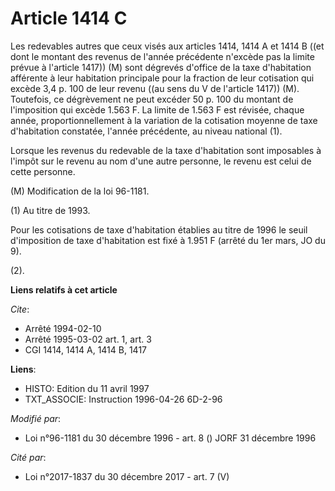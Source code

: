 # Article 1414 C

Les redevables autres que ceux visés aux articles 1414, 1414 A et 1414 B ((et dont le montant des revenus de l'année
précédente n'excède pas la limite prévue à l'article 1417)) (M) sont dégrevés d'office de la taxe d'habitation afférente à
leur habitation principale pour la fraction de leur cotisation qui excède 3,4 p. 100 de leur revenu ((au sens du V de
l'article 1417)) (M). Toutefois, ce dégrèvement ne peut excéder 50 p. 100 du montant de l'imposition qui excède 1.563 F. La
limite de 1.563 F est révisée, chaque année, proportionnellement à la variation de la cotisation moyenne de taxe d'habitation
constatée, l'année précédente, au niveau national (1).

Lorsque les revenus du redevable de la taxe d'habitation sont imposables à l'impôt sur le revenu au nom d'une autre personne,
le revenu est celui de cette personne.

(M) Modification de la loi 96-1181.

(1) Au titre de 1993.

Pour les cotisations de taxe d'habitation établies au titre de 1996 le seuil d'imposition de taxe d'habitation est fixé à
1.951 F (arrêté du 1er mars, JO du 9).

(2).

**Liens relatifs à cet article**

_Cite_:

  - Arrêté 1994-02-10
  - Arrêté 1995-03-02 art. 1, art. 3
  - CGI 1414, 1414 A, 1414 B, 1417

**Liens**:

  - HISTO: Edition du 11 avril 1997
  - TXT_ASSOCIE: Instruction 1996-04-26 6D-2-96

_Modifié par_:

  - Loi n°96-1181 du 30 décembre 1996 - art. 8 () JORF 31 décembre 1996

_Cité par_:

  - Loi n°2017-1837 du 30 décembre 2017 - art. 7 (V)
